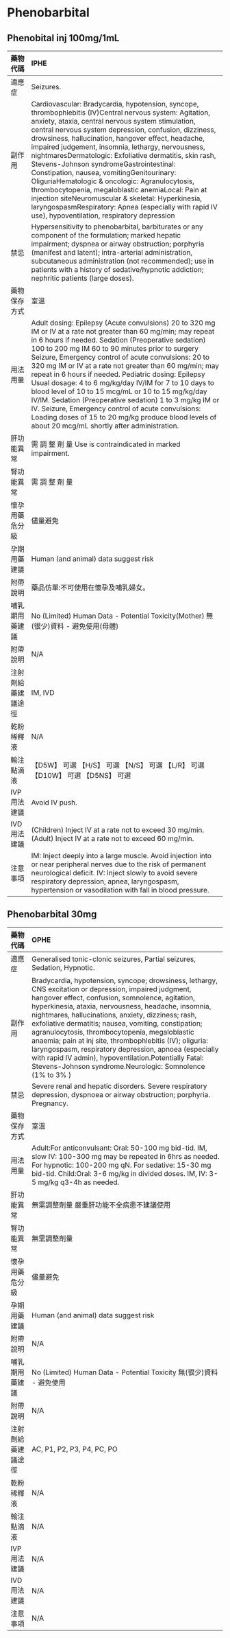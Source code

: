 # Phenobarbital

## Phenobital inj 100mg/1mL

| 藥物代碼           | IPHE                                                                                                                                                                                                                                                                                                                                                                                                                                                                                                                                                                                                                                                                                                                                                      |
|:-------------------|:----------------------------------------------------------------------------------------------------------------------------------------------------------------------------------------------------------------------------------------------------------------------------------------------------------------------------------------------------------------------------------------------------------------------------------------------------------------------------------------------------------------------------------------------------------------------------------------------------------------------------------------------------------------------------------------------------------------------------------------------------------|
| 適應症             | Seizures.                                                                                                                                                                                                                                                                                                                                                                                                                                                                                                                                                                                                                                                                                                                                                 |
| 副作用             | Cardiovascular: Bradycardia, hypotension, syncope, thrombophlebitis (IV)Central nervous system: Agitation, anxiety, ataxia, central nervous system stimulation, central nervous system depression, confusion, dizziness, drowsiness, hallucination, hangover effect, headache, impaired judgement, insomnia, lethargy, nervousness, nightmaresDermatologic: Exfoliative dermatitis, skin rash, Stevens-Johnson syndromeGastrointestinal: Constipation, nausea, vomitingGenitourinary: OliguriaHematologic & oncologic: Agranulocytosis, thrombocytopenia, megaloblastic anemiaLocal: Pain at injection siteNeuromuscular & skeletal: Hyperkinesia, laryngospasmRespiratory: Apnea (especially with rapid IV use), hypoventilation, respiratory depression |
| 禁忌               | Hypersensitivity to phenobarbital, barbiturates or any component of the formulation; marked hepatic impairment; dyspnea or airway obstruction; porphyria (manifest and latent); intra-arterial administration, subcutaneous administration (not recommended); use in patients with a history of sedative/hypnotic addiction; nephritic patients (large doses).                                                                                                                                                                                                                                                                                                                                                                                            |
| 藥物保存方式       | 室溫                                                                                                                                                                                                                                                                                                                                                                                                                                                                                                                                                                                                                                                                                                                                                      |
| 用法用量           | Adult dosing: Epilepsy (Acute convulsions) 20 to 320 mg IM or IV at a rate not greater than 60 mg/min; may repeat in 6 hours if needed. Sedation (Preoperative sedation) 100 to 200 mg IM 60 to 90 minutes prior to surgery Seizure, Emergency control of acute convulsions: 20 to 320 mg IM or IV at a rate not greater than 60 mg/min; may repeat in 6 hours if needed. Pediatric dosing: Epilepsy Usual dosage: 4 to 6 mg/kg/day IV/IM for 7 to 10 days to blood level of 10 to 15 mcg/mL or 10 to 15 mg/kg/day IV/IM. Sedation (Preoperative sedation) 1 to 3 mg/kg IM or IV. Seizure, Emergency control of acute convulsions: Loading doses of 15 to 20 mg/kg produce blood levels of about 20 mcg/mL shortly after administration.                  |
| 肝功能異常         | 需 調 整 劑 量  Use is contraindicated in marked impairment.                                                                                                                                                                                                                                                                                                                                                                                                                                                                                                                                                                                                                                                                                              |
| 腎功能異常         | 需 調 整 劑 量                                                                                                                                                                                                                                                                                                                                                                                                                                                                                                                                                                                                                                                                                                                                            |
| 懷孕用藥危分級     | 儘量避免                                                                                                                                                                                                                                                                                                                                                                                                                                                                                                                                                                                                                                                                                                                                                  |
| 孕期用藥建議       | Human (and animal) data suggest risk                                                                                                                                                                                                                                                                                                                                                                                                                                                                                                                                                                                                                                                                                                                      |
| 附帶說明           | 藥品仿單:不可使用在懷孕及哺乳婦女。                                                                                                                                                                                                                                                                                                                                                                                                                                                                                                                                                                                                                                                                                                                       |
| 哺乳期用藥建議     | No (Limited) Human Data - Potential Toxicity(Mother) 無(很少)資料 - 避免使用(母體)                                                                                                                                                                                                                                                                                                                                                                                                                                                                                                                                                                                                                                                                        |
| 附帶說明           | N/A                                                                                                                                                                                                                                                                                                                                                                                                                                                                                                                                                                                                                                                                                                                                                       |
| 注射劑給藥建議途徑 | IM, IVD                                                                                                                                                                                                                                                                                                                                                                                                                                                                                                                                                                                                                                                                                                                                                   |
| 乾粉稀釋液         | N/A                                                                                                                                                                                                                                                                                                                                                                                                                                                                                                                                                                                                                                                                                                                                                       |
| 輸注點滴液         | 【D5W】 可選  【H/S】 可選  【N/S】 可選  【L/R】 可選  【D10W】 可選  【D5NS】 可選                                                                                                                                                                                                                                                                                                                                                                                                                                                                                                                                                                                                                                                                      |
| IVP 用法建議       | Avoid IV push.                                                                                                                                                                                                                                                                                                                                                                                                                                                                                                                                                                                                                                                                                                                                            |
| IVD 用法建議       | (Children) Inject IV at a rate not to exceed 30 mg/min. (Adult) Inject IV at a rate not to exceed 60 mg/min.                                                                                                                                                                                                                                                                                                                                                                                                                                                                                                                                                                                                                                              |
| 注意事項           | IM: Inject deeply into a large muscle. Avoid injection into or near peripheral nerves due to the risk of permanent neurological deficit. IV: Inject slowly to avoid severe respiratory depression, apnea, laryngospasm, hypertension or vasodilation with fall in blood pressure.                                                                                                                                                                                                                                                                                                                                                                                                                                                                         |

## Phenobarbital 30mg

| 藥物代碼           | OPHE                                                                                                                                                                                                                                                                                                                                                                                                                                                                                                                                                                                                                         |
|:-------------------|:-----------------------------------------------------------------------------------------------------------------------------------------------------------------------------------------------------------------------------------------------------------------------------------------------------------------------------------------------------------------------------------------------------------------------------------------------------------------------------------------------------------------------------------------------------------------------------------------------------------------------------|
| 適應症             | Generalised tonic-clonic seizures, Partial seizures,  Sedation, Hypnotic.                                                                                                                                                                                                                                                                                                                                                                                                                                                                                                                                                    |
| 副作用             | Bradycardia, hypotension, syncope; drowsiness, lethargy, CNS excitation or depression, impaired judgment, hangover effect, confusion, somnolence, agitation, hyperkinesia, ataxia, nervousness, headache, insomnia, nightmares, hallucinations, anxiety, dizziness; rash, exfoliative dermatitis; nausea, vomiting, constipation; agranulocytosis, thrombocytopenia, megaloblastic anaemia; pain at inj site, thrombophlebitis (IV); oliguria: laryngospasm, respiratory depression, apnoea (especially with rapid IV admin), hypoventilation.Potentially Fatal: Stevens-Johnson syndrome.Neurologic: Somnolence (1% to 3% ) |
| 禁忌               | Severe renal and hepatic disorders. Severe respiratory depression, dyspnoea or airway obstruction; porphyria. Pregnancy.                                                                                                                                                                                                                                                                                                                                                                                                                                                                                                     |
| 藥物保存方式       | 室溫                                                                                                                                                                                                                                                                                                                                                                                                                                                                                                                                                                                                                         |
| 用法用量           | Adult:For anticonvulsant:  Oral: 50-100 mg bid-tid.  IM, slow IV: 100-300 mg may be repeated in 6hrs as needed.  For hypnotic: 100-200 mg qN.  For sedative: 15-30 mg bid-tid. Child:Oral: 3-6 mg/kg in divided doses.  IM, IV: 3-5 mg/kg q3-4h as needed.                                                                                                                                                                                                                                                                                                                                                                   |
| 肝功能異常         | 無需調整劑量  嚴重肝功能不全病患不建議使用                                                                                                                                                                                                                                                                                                                                                                                                                                                                                                                                                                                   |
| 腎功能異常         | 無需調整劑量                                                                                                                                                                                                                                                                                                                                                                                                                                                                                                                                                                                                                 |
| 懷孕用藥危分級     | 儘量避免                                                                                                                                                                                                                                                                                                                                                                                                                                                                                                                                                                                                                     |
| 孕期用藥建議       | Human (and animal) data suggest risk                                                                                                                                                                                                                                                                                                                                                                                                                                                                                                                                                                                         |
| 附帶說明           | N/A                                                                                                                                                                                                                                                                                                                                                                                                                                                                                                                                                                                                                          |
| 哺乳期用藥建議     | No (Limited) Human Data - Potential Toxicity 無(很少)資料 - 避免使用                                                                                                                                                                                                                                                                                                                                                                                                                                                                                                                                                         |
| 附帶說明           | N/A                                                                                                                                                                                                                                                                                                                                                                                                                                                                                                                                                                                                                          |
| 注射劑給藥建議途徑 | AC, P1, P2, P3, P4, PC, PO                                                                                                                                                                                                                                                                                                                                                                                                                                                                                                                                                                                                   |
| 乾粉稀釋液         | N/A                                                                                                                                                                                                                                                                                                                                                                                                                                                                                                                                                                                                                          |
| 輸注點滴液         | N/A                                                                                                                                                                                                                                                                                                                                                                                                                                                                                                                                                                                                                          |
| IVP 用法建議       | N/A                                                                                                                                                                                                                                                                                                                                                                                                                                                                                                                                                                                                                          |
| IVD 用法建議       | N/A                                                                                                                                                                                                                                                                                                                                                                                                                                                                                                                                                                                                                          |
| 注意事項           | N/A                                                                                                                                                                                                                                                                                                                                                                                                                                                                                                                                                                                                                          |

